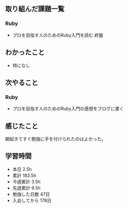 ## 取り組んだ課題一覧 
 ### Ruby 
 - プロを目指す人のためのRuby入門を読む 終盤

 ## わかったこと 
 - 特になし

 ## 次やること 
 ### Ruby 
 - プロを目指す人のためのRuby入門の感想をブログに書く

 ## 感じたこと 
朝起きてすぐ勉強に手を付けられたのはよかった。

 ## 学習時間 
 - 本日 2.5h 
 - 累計 183.5h 
 - 今週累計 3.5h 
 - 先週累計 9.5h 
 - 勉強した日数 47日 
 - 入会してから 178日 
